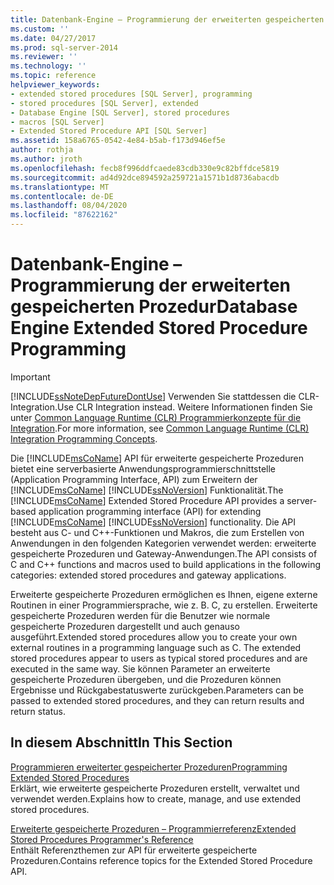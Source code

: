```yaml
---
title: Datenbank-Engine – Programmierung der erweiterten gespeicherten Prozedur | Microsoft-Dokumentation
ms.custom: ''
ms.date: 04/27/2017
ms.prod: sql-server-2014
ms.reviewer: ''
ms.technology: ''
ms.topic: reference
helpviewer_keywords:
- extended stored procedures [SQL Server], programming
- stored procedures [SQL Server], extended
- Database Engine [SQL Server], stored procedures
- macros [SQL Server]
- Extended Stored Procedure API [SQL Server]
ms.assetid: 158a6765-0542-4e84-b5ab-f173d946ef5e
author: rothja
ms.author: jroth
ms.openlocfilehash: fecb8f996ddfcaede83cdb330e9c82bffdce5819
ms.sourcegitcommit: ad4d92dce894592a259721a1571b1d8736abacdb
ms.translationtype: MT
ms.contentlocale: de-DE
ms.lasthandoff: 08/04/2020
ms.locfileid: "87622162"
---
```

# <a name="database-engine-extended-stored-procedure-programming"></a><span data-ttu-id="f1010-102">Datenbank-Engine – Programmierung der erweiterten gespeicherten Prozedur</span><span class="sxs-lookup"><span data-stu-id="f1010-102">Database Engine Extended Stored Procedure Programming</span></span>
    
> [!IMPORTANT]  
>  [!INCLUDE[ssNoteDepFutureDontUse](../includes/ssnotedepfuturedontuse-md.md)] <span data-ttu-id="f1010-103">Verwenden Sie stattdessen die CLR-Integration.</span><span class="sxs-lookup"><span data-stu-id="f1010-103">Use CLR Integration instead.</span></span> <span data-ttu-id="f1010-104">Weitere Informationen finden Sie unter [Common Language Runtime &#40;CLR&#41; Programmierkonzepte für die Integration](clr-integration/common-language-runtime-clr-integration-programming-concepts.md).</span><span class="sxs-lookup"><span data-stu-id="f1010-104">For more information, see [Common Language Runtime &#40;CLR&#41; Integration Programming Concepts](clr-integration/common-language-runtime-clr-integration-programming-concepts.md).</span></span>  
  
 <span data-ttu-id="f1010-105">Die [!INCLUDE[msCoName](../includes/msconame-md.md)] API für erweiterte gespeicherte Prozeduren bietet eine serverbasierte Anwendungsprogrammierschnittstelle (Application Programming Interface, API) zum Erweitern der [!INCLUDE[msCoName](../includes/msconame-md.md)] [!INCLUDE[ssNoVersion](../includes/ssnoversion-md.md)] Funktionalität.</span><span class="sxs-lookup"><span data-stu-id="f1010-105">The [!INCLUDE[msCoName](../includes/msconame-md.md)] Extended Stored Procedure API provides a server-based application programming interface (API) for extending [!INCLUDE[msCoName](../includes/msconame-md.md)] [!INCLUDE[ssNoVersion](../includes/ssnoversion-md.md)] functionality.</span></span> <span data-ttu-id="f1010-106">Die API besteht aus C- und C++-Funktionen und Makros, die zum Erstellen von Anwendungen in den folgenden Kategorien verwendet werden: erweiterte gespeicherte Prozeduren und Gateway-Anwendungen.</span><span class="sxs-lookup"><span data-stu-id="f1010-106">The API consists of C and C++ functions and macros used to build applications in the following categories: extended stored procedures and gateway applications.</span></span>  
  
 <span data-ttu-id="f1010-107">Erweiterte gespeicherte Prozeduren ermöglichen es Ihnen, eigene externe Routinen in einer Programmiersprache, wie z. B. C, zu erstellen. Erweiterte gespeicherte Prozeduren werden für die Benutzer wie normale gespeicherte Prozeduren dargestellt und auch genauso ausgeführt.</span><span class="sxs-lookup"><span data-stu-id="f1010-107">Extended stored procedures allow you to create your own external routines in a programming language such as C. The extended stored procedures appear to users as typical stored procedures and are executed in the same way.</span></span> <span data-ttu-id="f1010-108">Sie können Parameter an erweiterte gespeicherte Prozeduren übergeben, und die Prozeduren können Ergebnisse und Rückgabestatuswerte zurückgeben.</span><span class="sxs-lookup"><span data-stu-id="f1010-108">Parameters can be passed to extended stored procedures, and they can return results and return status.</span></span>  
  
## <a name="in-this-section"></a><span data-ttu-id="f1010-109">In diesem Abschnitt</span><span class="sxs-lookup"><span data-stu-id="f1010-109">In This Section</span></span>  
 [<span data-ttu-id="f1010-110">Programmieren erweiterter gespeicherter Prozeduren</span><span class="sxs-lookup"><span data-stu-id="f1010-110">Programming Extended Stored Procedures</span></span>](extended-stored-procedures-programming/database-engine-extended-stored-procedures-programming.md)  
 <span data-ttu-id="f1010-111">Erklärt, wie erweiterte gespeicherte Prozeduren erstellt, verwaltet und verwendet werden.</span><span class="sxs-lookup"><span data-stu-id="f1010-111">Explains how to create, manage, and use extended stored procedures.</span></span>  
  
 [<span data-ttu-id="f1010-112">Erweiterte gespeicherte Prozeduren – Programmierreferenz</span><span class="sxs-lookup"><span data-stu-id="f1010-112">Extended Stored Procedures Programmer's Reference</span></span>](extended-stored-procedures-reference/database-engine-extended-stored-procedures-reference.md)  
 <span data-ttu-id="f1010-113">Enthält Referenzthemen zur API für erweiterte gespeicherte Prozeduren.</span><span class="sxs-lookup"><span data-stu-id="f1010-113">Contains reference topics for the Extended Stored Procedure API.</span></span>  
  
  
